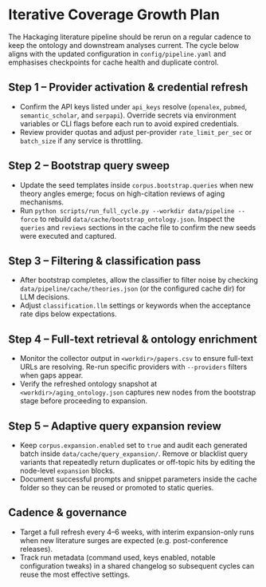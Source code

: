 # Iterative Coverage Growth Plan

The Hackaging literature pipeline should be rerun on a regular cadence to keep the
ontology and downstream analyses current. The cycle below aligns with the updated
configuration in `config/pipeline.yaml` and emphasises checkpoints for cache health
and duplicate control.

## Step 1 – Provider activation & credential refresh
- Confirm the API keys listed under `api_keys` resolve (`openalex`, `pubmed`,
  `semantic_scholar`, and `serpapi`). Override secrets via environment variables or
  CLI flags before each run to avoid expired credentials.
- Review provider quotas and adjust per-provider `rate_limit_per_sec` or `batch_size`
  if any service is throttling.

## Step 2 – Bootstrap query sweep
- Update the seed templates inside `corpus.bootstrap.queries` when new theory angles
  emerge; focus on high-citation reviews of aging mechanisms.
- Run `python scripts/run_full_cycle.py --workdir data/pipeline --force` to rebuild
  `data/cache/bootstrap_ontology.json`. Inspect the `queries` and `reviews` sections in
  the cache file to confirm the new seeds were executed and captured.

## Step 3 – Filtering & classification pass
- After bootstrap completes, allow the classifier to filter noise by checking
  `data/pipeline/cache/theories.json` (or the configured cache dir) for LLM decisions.
- Adjust `classification.llm` settings or keywords when the acceptance rate dips below
  expectations.

## Step 4 – Full-text retrieval & ontology enrichment
- Monitor the collector output in `<workdir>/papers.csv` to ensure full-text URLs are
  resolving. Re-run specific providers with `--providers` filters when gaps appear.
- Verify the refreshed ontology snapshot at `<workdir>/aging_ontology.json` captures
  new nodes from the bootstrap stage before proceeding to expansion.

## Step 5 – Adaptive query expansion review
- Keep `corpus.expansion.enabled` set to `true` and audit each generated batch inside
  `data/cache/query_expansion/`. Remove or blacklist query variants that repeatedly
  return duplicates or off-topic hits by editing the node-level `expansion` blocks.
- Document successful prompts and snippet parameters inside the cache folder so they
  can be reused or promoted to static queries.

## Cadence & governance
- Target a full refresh every 4–6 weeks, with interim expansion-only runs when new
  literature surges are expected (e.g. post-conference releases).
- Track run metadata (command used, keys enabled, notable configuration tweaks) in a
  shared changelog so subsequent cycles can reuse the most effective settings.
